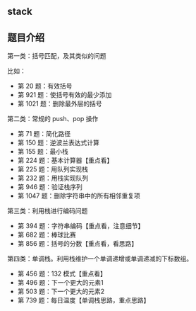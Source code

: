 ## stack



## 题目介绍

第一类：括号匹配，及其类似的问题

比如：

- 第 20 题：有效括号
- 第 921 题：使括号有效的最少添加
- 第 1021 题：删除最外层的括号



第二类：常规的 push、pop 操作

- 第 71 题：简化路径
- 第 150 题：逆波兰表达式计算
- 第 155 题：最小栈
- 第 224 题：基本计算器【重点看】
- 第 225 题：用队列实现栈
- 第 232 题：用栈实现队列
- 第 946 题：验证栈序列
- 第 1047 题：删除字符串中的所有相邻重复项



第三类：利用栈进行编码问题

- 第 394 题：字符串编码【重点看，注意细节】
- 第 682 题：棒球比赛
- 第 856 题：括号的分数【重点看，看思路】



第四类：单调栈。利用栈维护一个单调递增或单调递减的下标数组。

- 第 456 题：132 模式【重点看】
- 第 496 题：下一个更大的元素1
- 第 503 题：下一个更大的元素2
- 第 739 题：每日温度【单调栈思路，重点思路】

